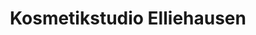 ---
title: "Kosmetikstudio Elliehausen"
url: /goettingen/kosmetikstudio-elliehausen/
shop: Kosmetik
---